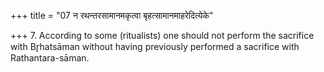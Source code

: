 +++
title = "07 न रथन्तरसामानमकृत्वा बृहत्सामानमाहरेदित्येके"

+++
7. According to some (ritualists) one should not perform the sacrifice with Br̥hatsāman without having previously performed a sacrifice with Rathantara-sāman. 
